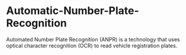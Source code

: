 # Automatic-Number-Plate-Recognition
Automated Number Plate Recognition (ANPR) is a technology that uses optical character recognition (OCR) to read vehicle registration plates. 
